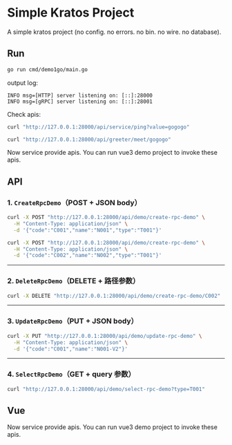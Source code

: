 # Simple Kratos Project

A simple kratos project (no config. no errors. no bin. no wire. no database).

## Run

```bash
go run cmd/demo1go/main.go
```

output log:

```
INFO msg=[HTTP] server listening on: [::]:28000
INFO msg=[gRPC] server listening on: [::]:28001
```

Check apis:

```bash
curl "http://127.0.0.1:28000/api/service/ping?value=gogogo"
```

```bash
curl "http://127.0.0.1:28000/api/greeter/meet/gogogo"
```

Now service provide apis. You can run vue3 demo project to invoke these apis.

## API

### 1. `CreateRpcDemo`（POST + JSON body）

```bash
curl -X POST "http://127.0.0.1:28000/api/demo/create-rpc-demo" \
  -H "Content-Type: application/json" \
  -d '{"code":"C001","name":"N001","type":"T001"}'
```

```bash
curl -X POST "http://127.0.0.1:28000/api/demo/create-rpc-demo" \
  -H "Content-Type: application/json" \
  -d '{"code":"C002","name":"N002","type":"T001"}'
```

---

### 2. `DeleteRpcDemo`（DELETE + 路径参数）

```bash
curl -X DELETE "http://127.0.0.1:28000/api/demo/create-rpc-demo/C002"
```

---

### 3. `UpdateRpcDemo`（PUT + JSON body）

```bash
curl -X PUT "http://127.0.0.1:28000/api/demo/update-rpc-demo" \
  -H "Content-Type: application/json" \
  -d '{"code":"C001","name":"N001-V2"}'
```

---

### 4. `SelectRpcDemo`（GET + query 参数）

```bash
curl "http://127.0.0.1:28000/api/demo/select-rpc-demo?type=T001"
```

## Vue

Now service provide apis. You can run vue3 demo project to invoke these apis.
